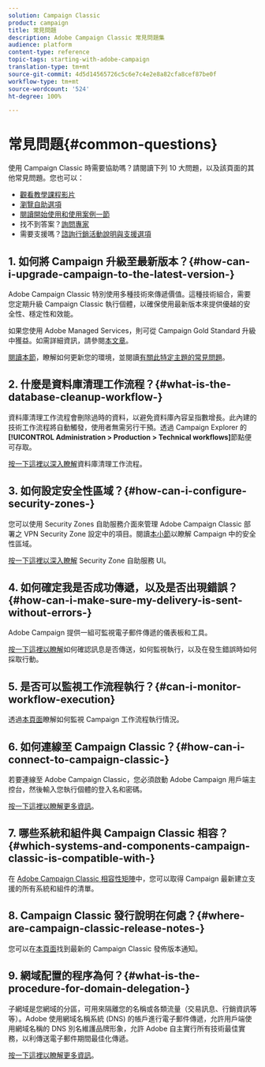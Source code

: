 ```yaml
---
solution: Campaign Classic
product: campaign
title: 常見問題
description: Adobe Campaign Classic 常見問題集
audience: platform
content-type: reference
topic-tags: starting-with-adobe-campaign
translation-type: tm+mt
source-git-commit: 4d5d14565726c5c6e7c4e2e8a82cfa8cef87be0f
workflow-type: tm+mt
source-wordcount: '524'
ht-degree: 100%

---
```



# 常見問題{#common-questions}

使用 Campaign Classic 時需要協助嗎？請閱讀下列 10 大問題，以及該頁面的其他常見問題。您也可以：

* [觀看教學課程影片](https://docs.adobe.com/content/help/zh-Hant/campaign-classic-learn/tutorials/overview.html)
* [瀏覽自助選項](../../platform/using/tutorials.md#how-to-videos)
* [閱讀開始使用和使用案例一節](../../platform/using/tutorials.md#step-by-step-guides)
* 找不到答案？[詢問專家](https://experienceleaguecommunities.adobe.com/t5/adobe-campaign-classic/ct-p/adobe-campaign-classic-community)
* 需要支援嗎？[諮詢行銷活動說明與支援選項](https://helpx.adobe.com/tw/campaign/kb/ac-support.html)

## 1. 如何將 Campaign 升級至最新版本？{#how-can-i-upgrade-campaign-to-the-latest-version-}

Adobe Campaign Classic 特別使用多種技術來傳遞價值。這種技術組合，需要您定期升級 Campaign Classic 執行個體，以確保使用最新版本來提供優越的安全性、穩定性和效能。

如果您使用 Adobe Managed Services，則可從 Campaign Gold Standard 升級中獲益。如需詳細資訊，請參閱[本文章](https://helpx.adobe.com/tw/campaign/kb/gold-standard.html)。

[閱讀本節](../../production/using/build-upgrade.md)，瞭解如何更新您的環境，並閱讀[有關此特定主題的常見問題](../../platform/using/faq-build-upgrade.md)。

## 2. 什麼是資料庫清理工作流程？{#what-is-the-database-cleanup-workflow-}

資料庫清理工作流程會刪除過時的資料，以避免資料庫內容呈指數增長。此內建的技術工作流程將自動觸發，使用者無需另行干預。透過 Campaign Explorer 的 **[!UICONTROL Administration > Production > Technical workflows]**&#x200B;節點便可存取。

[按一下這裡以深入瞭解](../../production/using/database-cleanup-workflow.md)資料庫清理工作流程。

## 3. 如何設定安全性區域？{#how-can-i-configure-security-zones-}

您可以使用 Security Zones 自助服務介面來管理 Adobe Campaign Classic 部署之 VPN Security Zone 設定中的項目。閱讀[本小節](../../installation/using/configuring-campaign-server.md#defining-security-zones)以瞭解 Campaign 中的安全性區域。

[按一下這裡以深入瞭解](https://helpx.adobe.com/tw/campaign/kb/configuring-security-zones-self-service.html) Security Zone 自助服務 UI。

## 4. 如何確定我是否成功傳遞，以及是否出現錯誤？{#how-can-i-make-sure-my-delivery-is-sent-without-errors-}

Adobe Campaign 提供一組可監視電子郵件傳遞的儀表板和工具。

[按一下這裡以瞭解](../../delivery/using/about-delivery-monitoring.md)如何確認訊息是否傳送，如何監視執行，以及在發生錯誤時如何採取行動。

## 5. 是否可以監視工作流程執行？{#can-i-monitor-workflow-execution}

透過[本頁面](../../workflow/using/starting-a-workflow.md)瞭解如何監視 Campaign 工作流程執行情況。

## 6. 如何連線至 Campaign Classic？{#how-can-i-connect-to-campaign-classic-}

若要連線至 Adobe Campaign Classic，您必須啟動 Adobe Campaign 用戶端主控台，然後輸入您執行個體的登入名和密碼。

[按一下這裡以瞭解更多資訊](../../platform/using/launching-adobe-campaign.md)。

## 7. 哪些系統和組件與 Campaign Classic 相容？{#which-systems-and-components-campaign-classic-is-compatible-with-}

在 [Adobe Campaign Classic 相容性矩陣](../../rn/using/compatibility-matrix.md)中，您可以取得 Campaign 最新建立支援的所有系統和組件的清單。

## 8. Campaign Classic 發行說明在何處？{#where-are-campaign-classic-release-notes-}

您可以在[本頁面](../../rn/using/latest-release.md)找到最新的 Campaign Classic 發佈版本通知。

## 9. 網域配置的程序為何？{#what-is-the-procedure-for-domain-delegation-}

子網域是您網域的分區，可用來隔離您的名稱或各類流量（交易訊息、行銷資訊等等）。Adobe 使用網域名稱系統 (DNS) 的帳戶進行電子郵件傳遞，允許用戶端使用網域名稱的 DNS 別名維護品牌形象，允許 Adobe 自主實行所有技術最佳實務，以利傳送電子郵件期間最佳化傳遞。

[按一下這裡以瞭解更多資訊](https://helpx.adobe.com/tw/campaign/kb/domain-name-delegation.html)。


